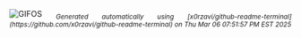 <div align="justify">
<picture>
    <source media="(prefers-color-scheme: dark)" srcset="https://i.ibb.co/Tq7ZFyqH/output-gif.gif">
    <source media="(prefers-color-scheme: light)" srcset="https://i.ibb.co/Tq7ZFyqH/output-gif.gif">
    <img alt="GIFOS" src="https://i.ibb.co/Tq7ZFyqH/output-gif.gif">
</picture>
<sub><i>Generated automatically using [x0rzavi/github-readme-terminal](https://github.com/x0rzavi/github-readme-terminal) on Thu Mar 06 07:51:57 PM EST 2025</i></sub>
</div>

<!--  -->